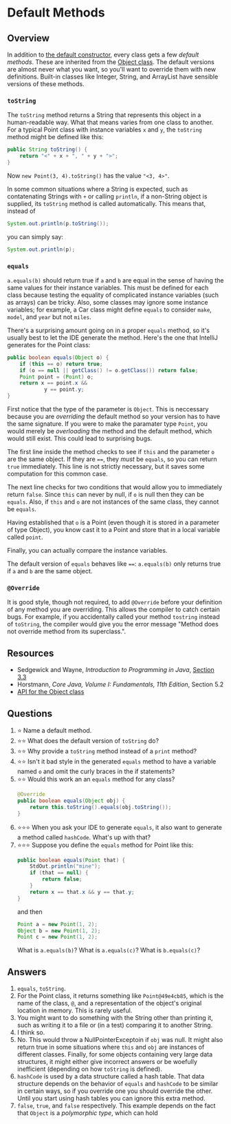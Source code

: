 # Default Methods
## Overview
In addition to [the default constructor](https://github.com/PeterDrake/drakepedia/blob/master/oop/constructors.md#the-default-constructor), every class gets a few *default methods*. These are inherited from the [Object class](https://docs.oracle.com/en/java/javase/11/docs/api/java.base/java/lang/Object.html). The default versions are almost never what you want, so you'll want to override them with new definitions. Built-in classes like Integer, String, and ArrayList have sensible versions of these methods.

### `toString`
The `toString` method returns a String that represents this object in a human-readable way. What that means varies from one class to another. For a typical Point class with instance variables `x` and `y`, the `toString` method might be defined like this:

```java
public String toString() {
    return "<" + x + ", " + y + ">";
}
```

Now `new Point(3, 4).toString()` has the value `"<3, 4>"`.

In some common situations where a String is expected, such as contatenating Strings with `+` or calling `println`, if a non-String object is supplied, its `toString` method is called automatically. This means that, instead of

```java
System.out.println(p.toString());
```

you can simply say:

```java
System.out.println(p);
```

### `equals`
`a.equals(b)` should return true if `a` and `b` are equal in the sense of having the same values for their instance variables. This must be defined for each class because testing the equality of complicated instance variables (such as arrays) can be tricky. Also, some classes may ignore some instance variables; for example, a Car class might define `equals` to consider `make`, `model`, and `year` but not `miles`.

There's a surprising amount going on in a proper `equals` method, so it's usually best to let the IDE generate the method. Here's the one that IntelliJ generates for the Point class:

```java
public boolean equals(Object o) {
    if (this == o) return true;
    if (o == null || getClass() != o.getClass()) return false;
    Point point = (Point) o;
    return x == point.x &&
            y == point.y;
}
```

First notice that the type of the parameter is `Object`. This is neccessary because you are *overriding* the default method so your version has to have the same signature. If you were to make the paramater type `Point`, you would merely be *overloading* the method and the default method, which would still exist. This could lead to surprising bugs.

The first line inside the method checks to see if `this` and the parameter `o` are the same object. If they are `==`, they *must* be `equals`, so you can return `true` immediately. This line is not strictly necessary, but it saves some computation for this common case.

The next line checks for two conditions that would allow you to immediately return `false`. Since `this` can never by null, if `o` is null then they can be `equals`. Also, if `this` and `o` are not instances of the same class, they cannot be `equals`.

Having established that `o` is a Point (even though it is stored in a parameter of type Object), you know cast it to a Point and store that in a local variable called `point`.

Finally, you can actually compare the instance variables.

The default version of `equals` behaves like `==`: `a.equals(b)` only returns true if `a` and `b` are the same object.

### `@Override`
It is good style, though not required, to add `@Override` before your definition of any method you are overriding. This allows the compiler to catch certain bugs. For example, if you accidentally called your method `tostring` instead of `toString`, the compiler would give you the error message "Method does not override method from its superclass.".

## Resources
- Sedgewick and Wayne, *Introduction to Programming in Java*, [Section 3.3](https://introcs.cs.princeton.edu/java/33design/)
- Horstmann, *Core Java, Volume I: Fundamentals, 11th Edition*, Section 5.2
- [API for the Object class](https://docs.oracle.com/en/java/javase/11/docs/api/java.base/java/lang/Object.html)

## Questions
1. :star: Name a default method.
1. :star::star: What does the default version of `toString` do?
1. :star::star: Why provide a `toString` method instead of a `print` method?
1. :star::star: Isn't it bad style in the generated `equals` method to have a variable named `o` and omit the curly braces in the if statements?
1. :star::star: Would this work an an `equals` method for any class?
    ```java
    @Override
    public boolean equals(Object obj) {
        return this.toString().equals(obj.toString());
    }
    ```
1. :star::star::star: When you ask your IDE to generate `equals`, it also want to generate a method called `hashCode`. What's up with that?
1. :star::star::star: Suppose you define the `equals` method for Point like this:
    ```java
    public boolean equals(Point that) {
        StdOut.println("mine");
        if (that == null) {
            return false;
        }
        return x == that.x && y == that.y;
    }
    ```
    and then
    ```java
    Point a = new Point(1, 2);
    Object b = new Point(1, 2);
    Point c = new Point(1, 2);
    ```
    What is `a.equals(b)`? What is `a.equals(c)`? What is `b.equals(c)`?
## Answers
1. `equals`, `toString`.
1. For the Point class, it returns something like `Point@49e4cb85`, which is the name of the class, `@`, and a representation of the object's original location in memory. This is rarely useful.
1. You might want to do something with the String other than printing it, such as writing it to a file or (in a test) comparing it to another String.
1. I think so.
1. No. This would throw a NullPointerExceptoin if `obj` was null. It might also return true in some situations where `this` and `obj` are instances of different classes. Finally, for some objects containing very large data structures, it might either give incorrect answers or be woefully inefficient (depending on how `toString` is defined).
1. `hashCode` is used by a data structure called a hash table. That data structure depends on the behavior of `equals` and `hashCode` to be similar in certain ways, so if you override one you should override the other. Until you start using hash tables you can ignore this extra method.
1. `false`, `true`, and `false` respectively. This example depends on the fact that `Object` is a *polymorphic type*, which can hold 
